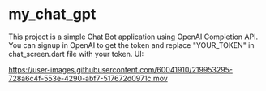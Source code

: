 # my_chat_gpt

This project is a simple Chat Bot application using OpenAI Completion API.
You can signup in OpenAI to get the token and replace "YOUR_TOKEN" in chat_screen.dart file with your token.
UI:



https://user-images.githubusercontent.com/60041910/219953295-728a6c4f-553e-4290-abf7-517672d0971c.mov

